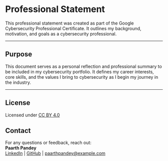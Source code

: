 # Professional Statement

This professional statement was created as part of the Google Cybersecurity Professional Certificate. It outlines my background, motivation, and goals as a cybersecurity professional.

---

## Purpose

This document serves as a personal reflection and professional summary to be included in my cybersecurity portfolio. It defines my career interests, core skills, and the values I bring to cybersecurity as I begin my journey in the industry.

---

## License

Licensed under [CC BY 4.0](https://creativecommons.org/licenses/by/4.0/)

## Contact

For any questions or feedback, reach out:  
**Paarth Pandey**  
[LinkedIn](https://www.linkedin.com/in/paarth-pandey-13779529b/) | [GitHub](https://github.com/paarthpandey10) | paarthpandey@example.com
